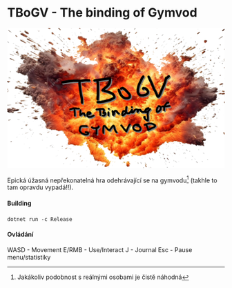 # TBoGV - The binding of Gymvod

![art](img/tbogv.png)

Epická úžasná nepřekonatelná hra odehrávající se na gymvodu[^1] (takhle to tam opravdu vypadá!!).

#### Building

`dotnet run -c Release`


#### Ovládání 
WASD - Movement
E/RMB - Use/Interact
J - Journal
Esc - Pause menu/statistiky


[^1]: Jakákoliv podobnost s reálnými osobami je čistě náhodná
